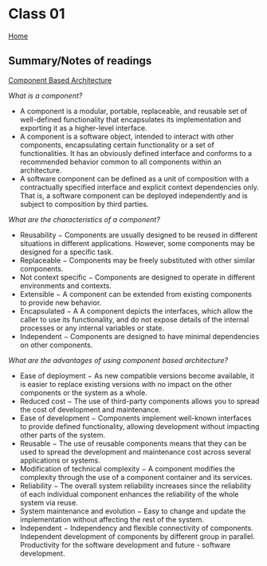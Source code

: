 # Class 01

[Home](https://markjackson28.github.io/reading-notes/)

## Summary/Notes of readings

[Component Based Architecture](https://www.tutorialspoint.com/software_architecture_design/component_based_architecture.htm)

*What is a component?*

- A component is a modular, portable, replaceable, and reusable set of well-defined functionality that encapsulates its implementation and exporting it as a higher-level interface.
- A component is a software object, intended to interact with other components, encapsulating certain functionality or a set of functionalities. It has an obviously defined interface and conforms to a recommended behavior common to all components within an architecture.
- A software component can be defined as a unit of composition with a contractually specified interface and explicit context dependencies only. That is, a software component can be deployed independently and is subject to composition by third parties.

*What are the characteristics of a component?*

- Reusability − Components are usually designed to be reused in different situations in different applications. However, some components may be designed for a specific task.
- Replaceable − Components may be freely substituted with other similar components.
- Not context specific − Components are designed to operate in different environments and contexts.
- Extensible − A component can be extended from existing components to provide new behavior.
- Encapsulated − A A component depicts the interfaces, which allow the caller to use its functionality, and do not expose details of the internal processes or any internal variables or state.
- Independent − Components are designed to have minimal dependencies on other components.

*What are the advantages of using component based architecture?*

- Ease of deployment − As new compatible versions become available, it is easier to replace existing versions with no impact on the other components or the system as a whole.
- Reduced cost − The use of third-party components allows you to spread the cost of development and maintenance.
- Ease of development − Components implement well-known interfaces to provide defined functionality, allowing development without impacting other parts of the system.
- Reusable − The use of reusable components means that they can be used to spread the development and maintenance cost across several applications or systems.
- Modification of technical complexity − A component modifies the complexity through the use of a component container and its services.
- Reliability − The overall system reliability increases since the reliability of each individual component enhances the reliability of the whole system via reuse.
- System maintenance and evolution − Easy to change and update the implementation without affecting the rest of the system.
- Independent − Independency and flexible connectivity of components. Independent development of components by different group in parallel. Productivity for the software development and future - software development.
